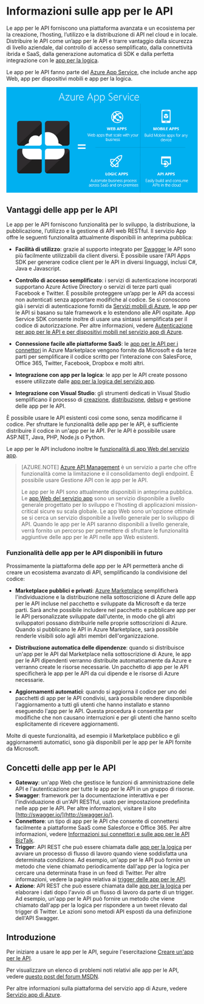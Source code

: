 <properties 
	pageTitle="Informazioni sulle app per le API" 
	description="Informazioni sui motivi per i quali il servizio app di Azure è la piattaforma migliore per lo sviluppo, la pubblicazione e l'hosting di API RESTful." 
	services="app-service\api" 
	documentationCenter=".net" 
	authors="tdykstra" 
	manager="wpickett" 
	editor="jimbe"/>

<tags 
	ms.service="app-service-api" 
	ms.workload="web" 
	ms.tgt_pltfrm="na" 
	ms.devlang="na" 
	ms.topic="article" 
	ms.date="05/05/2015" 
	ms.author="tdykstra"/>

# Informazioni sulle app per le API

Le app per le API forniscono una piattaforma avanzata e un ecosistema per la creazione, l’hosting, l’utilizzo e la distribuzione di API nel cloud e in locale. Distribuire le API come un’app per le API e trarre vantaggio dalla sicurezza di livello aziendale, dal controllo di accesso semplificato, dalla connettività ibrida e SaaS, dalla generazione automatica di SDK e dalla perfetta integrazione con le [app per la logica](../app-service-logic/app-service-logic-what-are-logic-apps.md).

Le app per le API fanno parte del [Azure App Service](../app-service/app-service-value-prop-what-is.md), che include anche app Web, app per dispositivi mobili e app per la logica.

![](./media/app-service-api-apps-why-best-platform/appservicesuite.png)

## Vantaggi delle app per le API

Le app per le API forniscono funzionalità per lo sviluppo, la distribuzione, la pubblicazione, l’utilizzo e la gestione di API web RESTful. Il servizio App offre le seguenti funzionalità attualmente disponibili in anteprima pubblica:

- **Facilità di utilizzo**: grazie al supporto integrato per [Swagger](http://swagger.io/) le API sono più facilmente utilizzabili da client diversi. È possibile usare l'API Apps SDK per generare codice client per le API in diversi linguaggi, inclusi C#, Java e Javascript.

- **Controllo di accesso semplificato**: i servizi di autenticazione incorporati supportano Azure Active Directory o servizi di terze parti quali Facebook e Twitter. È possibile proteggere un’app per le API da accessi non autenticati senza apportare modifiche al codice. Se si conoscono già i servizi di autenticazione forniti da [Servizi mobili di Azure](../mobile-services-windows-dotnet-how-to-use-client-library.md#authentication), le app per le API si basano su tale framework e lo estendono alle API ospitate. App Service SDK consente inoltre di usare una sintassi semplificata per il codice di autorizzazione. Per altre informazioni, vedere [Autenticazione per app per le API e per dispositivi mobili nel servizio app di Azure](../app-service/app-service-authentication-overview.md).

- **Connessione facile alle piattaforme SaaS**: le [app per le API per i connettori](../app-service-logic/app-service-logic-what-are-biztalk-api-apps.md) in Azure Marketplace vengono fornite da Microsoft e da terze parti per semplificare il codice scritto per l'interazione con SalesForce, Office 365, Twitter, Facebook, Dropbox e molti altri.

- **Integrazione con app per la logica**: le app per le API create possono essere utilizzate dalle [app per la logica del servizio app](../app-service-logic/app-service-logic-what-are-logic-apps.md).

- **Integrazione con Visual Studio**: gli strumenti dedicati in Visual Studio semplificano il processo di [creazione](app-service-dotnet-create-api-app.md), [distribuzione](app-service-dotnet-deploy-api-app.md), [debug](app-service-dotnet-remotely-debug-api-app) e gestione delle app per le API.

È possibile usare le API esistenti così come sono, senza modificarne il codice. Per sfruttare le funzionalità delle app per le API, è sufficiente distribuire il codice in un'app per le API. Per le API è possibile usare ASP.NET, Java, PHP, Node.js o Python.

Le app per le API includono inoltre le [funzionalità di app Web del servizio app](../app-service-web/app-service-web-overview.md).

>[AZURE.NOTE] [Azure API Management](/services/api-management/) è un servizio a parte che offre funzionalità come la limitazione e il consolidamento degli endpoint. È possibile usare Gestione API con le app per le API.
>
>Le app per le API sono attualmente disponibili in anteprima pubblica. Le [app Web del servizio app](../app-service-web/app-service-web-overview.md) sono un servizio disponibile a livello generale progettato per lo sviluppo e l'hosting di applicazioni mission-critical sicure su scala globale. Le app Web sono un'opzione ottimale se si cerca un servizio disponibile a livello generale per lo sviluppo di API. Quando le app per le API saranno disponibili a livello generale, verrà fornito un percorso per permettere di sfruttare le funzionalità aggiuntive delle app per le API nelle app Web esistenti.

### Funzionalità delle app per le API disponibili in futuro

Prossimamente la piattaforma delle app per le API permetterà anche di creare un ecosistema avanzato di API, semplificando la condivisione del codice:

- **Marketplace pubblici e privati**: [Azure Marketplace](http://azure.microsoft.com/marketplace/) semplificherà l'individuazione e la distribuzione nella sottoscrizione di Azure delle app per le API incluse nel pacchetto e sviluppate da Microsoft e da terze parti. Sarà anche possibile includere nel pacchetto e pubblicare app per le API personalizzate sviluppate dall'utente, in modo che gli altri sviluppatori possano distribuirle nelle proprie sottoscrizioni di Azure. Quando si pubblicano le API in Azure Marketplace, sarà possibile renderle visibili solo agli altri membri dell'organizzazione. 

- **Distribuzione automatica delle dipendenze**: quando si distribuisce un'app per le API dal Marketplace nella sottoscrizione di Azure, le app per le API dipendenti verranno distribuite automaticamente da Azure e verranno create le risorse necessarie. Un pacchetto di app per le API specificherà le app per le API da cui dipende e le risorse di Azure necessarie.

- **Aggiornamenti automatici**: quando si aggiorna il codice per uno dei pacchetti di app per le API condivisi, sarà possibile rendere disponibile l'aggiornamento a tutti gli utenti che hanno installato e stanno eseguendo l'app per le API. Questa procedura è consentita per modifiche che non causano interruzioni e per gli utenti che hanno scelto esplicitamente di ricevere aggiornamenti.

Molte di queste funzionalità, ad esempio il Marketplace pubblico e gli aggiornamenti automatici, sono già disponibili per le app per le API fornite da Microsoft.

## Concetti delle app per le API ##

- **Gateway**: un'app Web che gestisce le funzioni di amministrazione delle API e l'autenticazione per tutte le app per le API in un gruppo di risorse. 
- **Swagger**: framework per la documentazione interattiva e per l'individuazione di un'API RESTful, usato per impostazione predefinita nelle app per le API. Per altre informazioni, visitare il sito [http://swagger.io/](http://swagger.io/).
- **Connettore**: un tipo di app per le API che consente di connettersi facilmente a piattaforme SaaS come Salesforce e Office 365. Per altre informazioni, vedere [Informazioni sui connettori e sulle app per le API BizTalk](../app-service-logic/app-service-logic-what-are-biztalk-api-apps.md).
- **Trigger**: API REST che può essere chiamata dalle [app per la logica](../app-service-logic/app-service-logic-what-are-logic-apps.md) per avviare un processo di flusso di lavoro quando viene soddisfatta una determinata condizione. Ad esempio, un'app per le API può fornire un metodo che viene chiamato periodicamente dall'app per la logica per cercare una determinata frase in un feed di Twitter. Per altre informazioni, vedere la pagina relativa ai [trigger delle app per le API](app-service-api-dotnet-triggers.md).
- **Azione**: API REST che può essere chiamata dalle [app per la logica](../app-service-logic/app-service-logic-what-are-logic-apps.md) per elaborare i dati dopo l'avvio di un flusso di lavoro da parte di un trigger. Ad esempio, un'app per le API può fornire un metodo che viene chiamato dall'app per la logica per rispondere a un tweet rilevato dal trigger di Twitter. Le azioni sono metodi API esposti da una definizione dell'API Swagger.

## Introduzione

Per iniziare a usare le app per le API, seguire l'esercitazione [Creare un'app per le API](app-service-dotnet-create-api-app.md).

Per visualizzare un elenco di problemi noti relativi alle app per le API, vedere [questo post del forum MSDN](https://social.msdn.microsoft.com/Forums/en-US/7f8b42f2-ac0d-48b8-a35e-3b4934e1c25e/api-app-known-issues?forum=AzureAPIApps).

Per altre informazioni sulla piattaforma del servizio app di Azure, vedere [Servizio app di Azure](../app-service/app-service-value-prop-what-is.md).

 

<!---HONumber=July15_HO4-->